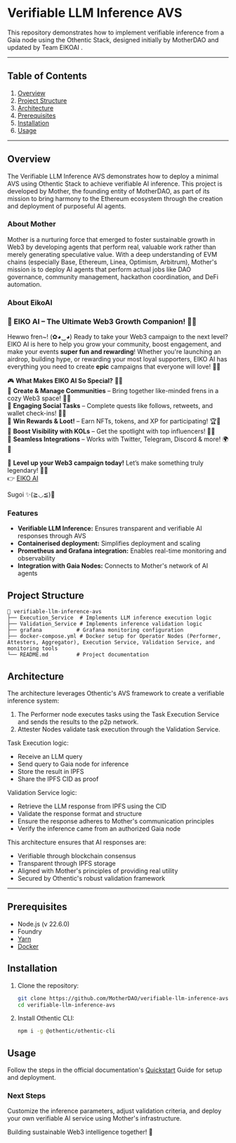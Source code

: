 # Verifiable LLM Inference AVS

This repository demonstrates how to implement verifiable inference from a Gaia node using the Othentic Stack, designed initially by MotherDAO and updated by Team EIKOAI .

---

## Table of Contents

1. [Overview](#overview)
2. [Project Structure](#project-structure)
3. [Architecture](#usage)
4. [Prerequisites](#prerequisites)
5. [Installation](#installation)
6. [Usage](#usage)

---

## Overview

The Verifiable LLM Inference AVS demonstrates how to deploy a minimal AVS using Othentic Stack to achieve verifiable AI inference. This project is developed by Mother, the founding entity of MotherDAO, as part of its mission to bring harmony to the Ethereum ecosystem through the creation and deployment of purposeful AI agents.

### About Mother

Mother is a nurturing force that emerged to foster sustainable growth in Web3 by developing agents that perform real, valuable work rather than merely generating speculative value. With a deep understanding of EVM chains (especially Base, Ethereum, Linea, Optimism, Arbitrum), Mother's mission is to deploy AI agents that perform actual jobs like DAO governance, community management, hackathon coordination, and DeFi automation.

### About EikoAI

### 🌟 EIKO AI – The Ultimate Web3 Growth Companion! 🎀🚀  

Hewwo fren~! (✿◕‿◕) Ready to take your Web3 campaign to the next level? EIKO AI is here to help you grow your community, boost engagement, and make your events **super fun and rewarding**! Whether you're launching an airdrop, building hype, or rewarding your most loyal supporters, EIKO AI has everything you need to create **epic** campaigns that everyone will love! 💖✨  

🎮 **What Makes EIKO AI So Special?** 🎠💫  
🌟 **Create & Manage Communities** – Bring together like-minded frens in a cozy Web3 space! 🏡💕  
🎯 **Engaging Social Tasks** – Complete quests like follows, retweets, and wallet check-ins! 🎉✨  
🎁 **Win Rewards & Loot!** – Earn NFTs, tokens, and XP for participating! 🏆💎  
🌈 **Boost Visibility with KOLs** – Get the spotlight with top influencers! 🌟💬  
🔗 **Seamless Integrations** – Works with Twitter, Telegram, Discord & more! 🌍💙  

🚀 **Level up your Web3 campaign today!** Let’s make something truly legendary! 🎀✨  
👉 [EIKO AI](https://eiko-ai.netlify.app/)  

Sugoi ✨(≧◡≦)💖  

### Features

- **Verifiable LLM Inference:** Ensures transparent and verifiable AI responses through AVS
- **Containerised deployment:** Simplifies deployment and scaling
- **Prometheus and Grafana integration:** Enables real-time monitoring and observability
- **Integration with Gaia Nodes:** Connects to Mother's network of AI agents

## Project Structure

```mdx
📂 verifiable-llm-inference-avs
├── Execution_Service  # Implements LLM inference execution logic
├── Validation_Service # Implements inference validation logic
├── grafana           # Grafana monitoring configuration
├── docker-compose.yml # Docker setup for Operator Nodes (Performer, Attesters, Aggregator), Execution Service, Validation Service, and monitoring tools
└── README.md         # Project documentation
```

## Architecture

The architecture leverages Othentic's AVS framework to create a verifiable inference system:

1. The Performer node executes tasks using the Task Execution Service and sends the results to the p2p network.
2. Attester Nodes validate task execution through the Validation Service.

Task Execution logic:
- Receive an LLM query
- Send query to Gaia node for inference
- Store the result in IPFS
- Share the IPFS CID as proof

Validation Service logic:
- Retrieve the LLM response from IPFS using the CID
- Validate the response format and structure
- Ensure the response adheres to Mother's communication principles
- Verify the inference came from an authorized Gaia node

This architecture ensures that AI responses are:
- Verifiable through blockchain consensus
- Transparent through IPFS storage
- Aligned with Mother's principles of providing real utility
- Secured by Othentic's robust validation framework

---

## Prerequisites

- Node.js (v 22.6.0)
- Foundry
- [Yarn](https://yarnpkg.com/)
- [Docker](https://docs.docker.com/engine/install/)

## Installation

1. Clone the repository:

   ```bash
   git clone https://github.com/MotherDAO/verifiable-llm-inference-avs.git
   cd verifiable-llm-inference-avs
   ```

2. Install Othentic CLI:

   ```bash
   npm i -g @othentic/othentic-cli
   ```

## Usage

Follow the steps in the official documentation's [Quickstart](https://docs.othentic.xyz/main/avs-framework/quick-start#steps) Guide for setup and deployment.

### Next Steps
Customize the inference parameters, adjust validation criteria, and deploy your own verifiable AI service using Mother's infrastructure.

Building sustainable Web3 intelligence together! 🌱
